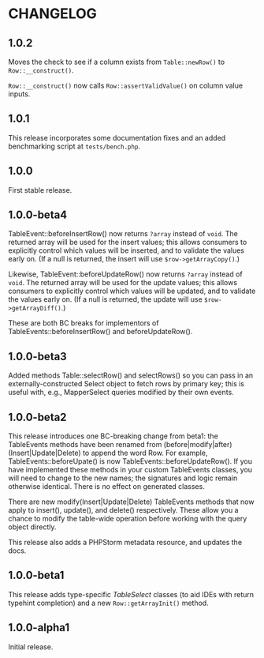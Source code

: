 # CHANGELOG

## 1.0.2

Moves the check to see if a column exists from `Table::newRow()` to `Row::__construct()`.

`Row::__construct()` now calls `Row::assertValidValue()` on column value inputs.

## 1.0.1

This release incorporates some documentation fixes and an added benchmarking
script at `tests/bench.php`.

## 1.0.0

First stable release.

## 1.0.0-beta4

TableEvent::beforeInsertRow() now returns `?array` instead of `void`. The
returned array will be used for the insert values; this allows consumers to
explicitly control which values will be inserted, and to validate the values
early on. (If a null is returned, the insert will use `$row->getArrayCopy()`.)

Likewise, TableEvent::beforeUpdateRow() now returns `?array` instead of `void`.
The returned array will be used for the update values; this allows consumers to
explicitly control which values will be updated, and to validate the values
early on. (If a null is returned, the update will use `$row->getArrayDiff()`.)

These are both BC breaks for implementors of TableEvents::beforeInsertRow() and
beforeUpdateRow().

## 1.0.0-beta3

Added methods Table::selectRow() and selectRows() so you can pass in an
externally-constructed Select object to fetch rows by primary key; this is
useful with, e.g., MapperSelect queries modified by their own events.

## 1.0.0-beta2

This release introduces one BC-breaking change from beta1: the TableEvents
methods have been renamed from (before|modify|after)(Insert|Update|Delete) to
append the word Row. For example, TableEvents::beforeUpate() is now
TableEvents::beforeUpdateRow(). If you have implemented these methods in your
custom TableEvents classes, you will need to change to the new names; the
signatures and logic remain otherwise identical. There is no effect on generated
classes.

There are new modify(Insert|Update|Delete) TableEvents methods that now apply
to insert(), update(), and delete() respectively. These allow you a chance to
modify the table-wide operation before working with the query object directly.

This release also adds a PHPStorm metadata resource, and updates the docs.

## 1.0.0-beta1

This release adds type-specific _TableSelect_ classes (to aid IDEs with return
typehint completion) and a new `Row::getArrayInit()` method.

## 1.0.0-alpha1

Initial release.
